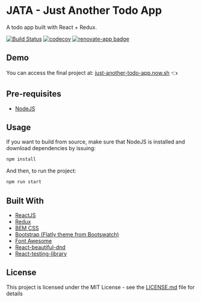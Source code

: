 # JATA - Just Another Todo App

A todo app built with React + Redux.

[![Build Status](https://travis-ci.org/arthur-melo/just-another-todo-app.svg?branch=master)](https://travis-ci.org/arthur-melo/just-another-todo-app)
[![codecov](https://codecov.io/gh/arthur-melo/just-another-todo-app/branch/master/graph/badge.svg)](https://codecov.io/gh/arthur-melo/just-another-todo-app)
[![renovate-app badge](https://img.shields.io/badge/renovate-app-blue.svg)](https://renovatebot.com/)

## Demo

You can access the final project at: [just-another-todo-app.now.sh](https://just-another-todo-app.now.sh/) 👈

## Pre-requisites

- [NodeJS](https://nodejs.org)

## Usage

If you want to build from source, make sure that NodeJS is installed and download dependencies by issuing:

```bash
npm install
```

And then, to run the project:

```bash
npm run start
```

## Built With

- [ReactJS](https://reactjs.org)
- [Redux](https://redux.js.org/)
- [BEM CSS](http://getbem.com)
- [Bootstrap (Flatly theme from Bootswatch)](https://getbootstrap.com/)
- [Font Awesome](https://fontawesome.com/)
- [React-beautiful-dnd](https://github.com/atlassian/react-beautiful-dnd)
- [React-testing-library](https://testing-library.com/docs/react-testing-library/intro)

## License

This project is licensed under the MIT License - see the [LICENSE.md](LICENSE.md) file for details
